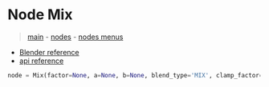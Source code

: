 # Node Mix

> [main](../structure.md) - [nodes](nodes.md) - [nodes menus](nodes_menus.md)

- [Blender reference](https://docs.blender.org/manual/en/latest/modeling/geometry_nodes/color/mix.html)
 - [api reference]({node.blender_python_ref})

```python
node = Mix(factor=None, a=None, b=None, blend_type='MIX', clamp_factor=True, clamp_result=False, data_type='FLOAT', factor_mode='UNIFORM')```
